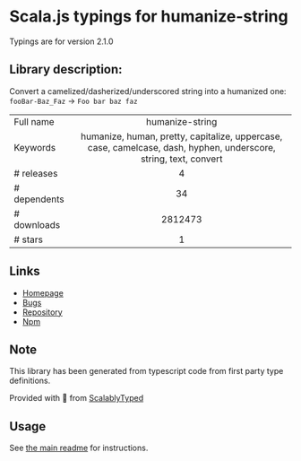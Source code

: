 
# Scala.js typings for humanize-string

Typings are for version 2.1.0

## Library description:
Convert a camelized/dasherized/underscored string into a humanized one: `fooBar-Baz_Faz` → `Foo bar baz faz`

|                    |                 |
| ------------------ | :-------------: |
| Full name          | humanize-string |
| Keywords           | humanize, human, pretty, capitalize, uppercase, case, camelcase, dash, hyphen, underscore, string, text, convert |
| # releases         | 4 |
| # dependents       | 34 |
| # downloads        | 2812473 |
| # stars            | 1 |

## Links
- [Homepage](https://github.com/sindresorhus/humanize-string#readme)
- [Bugs](https://github.com/sindresorhus/humanize-string/issues)
- [Repository](https://github.com/sindresorhus/humanize-string)
- [Npm](https://www.npmjs.com/package/humanize-string)
    


## Note
This library has been generated from typescript code from first party type definitions.

Provided with :purple_heart: from [ScalablyTyped](https://github.com/oyvindberg/ScalablyTyped)

## Usage
See [the main readme](../../readme.md) for instructions.


